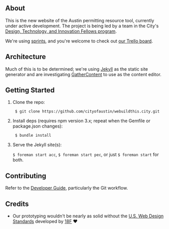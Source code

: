 ## About

This is the new website of the Austin permitting resource tool, currently under active development. The project is being led by a team in the City's [Design, Technology, and Innovation Fellows program][dti].

We're using [sprints], and you're welcome to check out [our Trello board][trello].

[dti]: http://cityofaustin.github.io/innovation-fellows/
[sprints]: https://en.wikipedia.org/wiki/Scrum_(software_development)
[trello]: https://trello.com/b/0xJnolPW/we-build-this-city-active-sprint

## Architecture

Much of this is to be determined; we're using [Jekyll][] as the static site generator and are investigating [GatherContent][] to use as the content editor.

[medium]: https://medium.com/city-of-austin-design-technology-innovation/how-were-thinking-about-content-management-for-city-government-88f563497096
[GatherContent]: https://gathercontent.com
[jekyll]: https://jekyllrb.com

## Getting Started

1. Clone the repo:

        $ git clone https://github.com/cityofaustin/webuildthis.city.git

2. Install deps (requires npm version 3.x; repeat when the Gemfile or package.json changes):

        $ bundle install

3. Serve the Jekyll site(s):

    `$ foreman start acc`, `$ foreman start pec`, or just `$ foreman start` for both.

[direnv]: http://direnv.net

## Contributing

Refer to the [Developer Guide][], particularly the Git workflow.

[Developer Guide]: http://pages.austintexas.io/guides/developer-guide/

## Credits

* Our prototyping wouldn't be nearly as solid without the [U.S. Web Design Standards][uswds] developed by [18F][] :heart:

[uswds]: https://standards.usa.gov
[18f]: https://github.com/18f/web-design-standards

